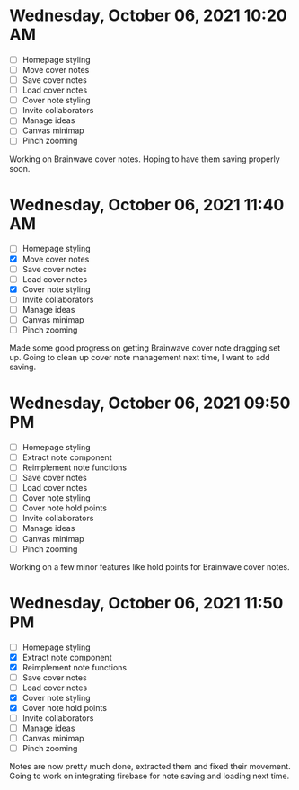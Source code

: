# Wednesday, October 06, 2021 10:20 AM
- [ ] Homepage styling
- [ ] Move cover notes
- [ ] Save cover notes
- [ ] Load cover notes
- [ ] Cover note styling
- [ ] Invite collaborators
- [ ] Manage ideas
- [ ] Canvas minimap
- [ ] Pinch zooming

Working on Brainwave cover notes. Hoping to have them saving properly soon.

# Wednesday, October 06, 2021 11:40 AM
- [ ] Homepage styling
- [X] Move cover notes
- [ ] Save cover notes
- [ ] Load cover notes
- [X] Cover note styling
- [ ] Invite collaborators
- [ ] Manage ideas
- [ ] Canvas minimap
- [ ] Pinch zooming

Made some good progress on getting Brainwave cover note dragging set up.
Going to clean up cover note management next time, I want to add saving.

# Wednesday, October 06, 2021 09:50 PM
- [ ] Homepage styling
- [ ] Extract note component
- [ ] Reimplement note functions
- [ ] Save cover notes
- [ ] Load cover notes
- [ ] Cover note styling
- [ ] Cover note hold points
- [ ] Invite collaborators
- [ ] Manage ideas
- [ ] Canvas minimap
- [ ] Pinch zooming

Working on a few minor features like hold points for Brainwave cover notes.

# Wednesday, October 06, 2021 11:50 PM
- [ ] Homepage styling
- [X] Extract note component
- [X] Reimplement note functions
- [ ] Save cover notes
- [ ] Load cover notes
- [X] Cover note styling
- [X] Cover note hold points
- [ ] Invite collaborators
- [ ] Manage ideas
- [ ] Canvas minimap
- [ ] Pinch zooming

Notes are now pretty much done, extracted them and fixed their movement.
Going to work on integrating firebase for note saving and loading next time.
